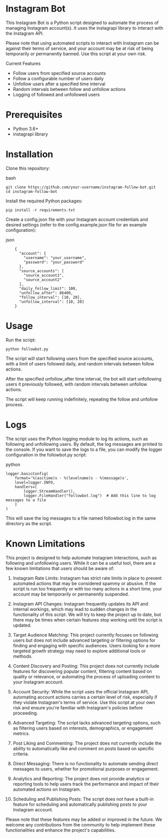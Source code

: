 # Instagram Bot

This Instagram Bot is a Python script designed to automate the process of managing Instagram account(s). It uses the instagrapi library to interact with the Instagram API.

Please note that using automated scripts to interact with Instagram can be against their terms of service, and your account may be at risk of being temporarily or permanently banned. Use this script at your own risk.

Current Features

- Follow users from specified source accounts
- Follow a configurable number of users daily
- Unfollow users after a specified time interval
- Random intervals between follow and unfollow actions
- Logging of followed and unfollowed users

# Prerequisites

- Python 3.6+
- instagrapi library

# Installation

Clone this repository:

bash

    git clone https://github.com/your-username/instagram-follow-bot.git
    cd instagram-follow-bot

Install the required Python packages:

    pip install -r requirements.txt

Create a config.json file with your Instagram account credentials and desired settings (refer to the config.example.json file for an example configuration):

json

        {
          "account": {
            "username": "your_username",
            "password": "your_password"
          },
          "source_accounts": [
            "source_account1",
            "source_account2"
          ],
          "daily_follow_limit": 100,
          "unfollow_after": 86400,
          "follow_interval": [10, 20],
          "unfollow_interval": [10, 20]
        }

# Usage

Run the script:

    python followbot.py

The script will start following users from the specified source accounts, with a limit of users followed daily, and random intervals between follow actions.

After the specified unfollow_after time interval, the bot will start unfollowing users it previously followed, with random intervals between unfollow actions.

The script will keep running indefinitely, repeating the follow and unfollow process.

# Logs

The script uses the Python logging module to log its actions, such as following and unfollowing users. By default, the log messages are printed to the console. If you want to save the logs to a file, you can modify the logger configuration in the followbot.py script:

python

    logger.basicConfig(
        format='%(asctime)s - %(levelname)s - %(message)s',
        level=logger.INFO,
        handlers=[
            logger.StreamHandler(),
            logger.FileHandler("followbot.log")  # Add this line to log messages to a file
        ]
    )

This will save the log messages to a file named followbot.log in the same directory as the script.

# Known Limitations

This project is designed to help automate Instagram interactions, such as following and unfollowing users. While it can be a useful tool, there are a few known limitations that users should be aware of:

1. Instagram Rate Limits: Instagram has strict rate limits in place to prevent automated actions that may be considered spammy or abusive. If the script is run too frequently or with too many actions in a short time, your account may be temporarily or permanently suspended.

2. Instagram API Changes: Instagram frequently updates its API and internal workings, which may lead to sudden changes in the functionality of this script. We will try to keep the project up to date, but there may be times when certain features stop working until the script is updated.

3. Target Audience Matching: This project currently focuses on following users but does not include advanced targeting or filtering options for finding and engaging with specific audiences. Users looking for a more targeted growth strategy may need to explore additional tools or methods.

4. Content Discovery and Posting: This project does not currently include features for discovering popular content, filtering content based on quality or relevance, or automating the process of uploading content to your Instagram account.

5. Account Security: While the script uses the official Instagram API, automating account actions carries a certain level of risk, especially if they violate Instagram's terms of service. Use this script at your own risk and ensure you're familiar with Instagram's policies before proceeding.

6. Advanced Targeting: The script lacks advanced targeting options, such as filtering users based on interests, demographics, or engagement metrics.

7. Post Liking and Commenting: The project does not currently include the ability to automatically like and comment on posts based on specific criteria.

8. Direct Messaging: There is no functionality to automate sending direct messages to users, whether for promotional purposes or engagement.

9. Analytics and Reporting: The project does not provide analytics or reporting tools to help users track the performance and impact of their automated actions on Instagram.

10. Scheduling and Publishing Posts: The script does not have a built-in feature for scheduling and automatically publishing posts to your Instagram account.

Please note that these features may be added or improved in the future. We welcome any contributions from the community to help implement these functionalities and enhance the project's capabilities.
